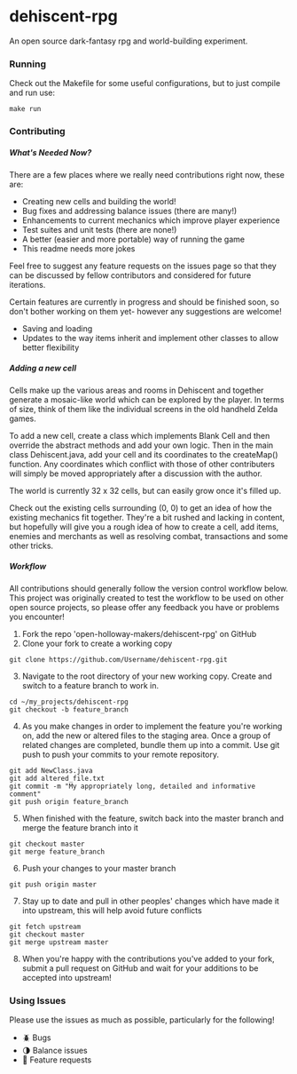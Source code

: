 # dehiscent-rpg

An open source dark-fantasy rpg and world-building experiment.

### Running ###

Check out the Makefile for some useful configurations, but to just compile and run use:

  ```
  make run
  ```

### Contributing ###

##### What's Needed Now? #####

There are a few places where we really need contributions right now, these are:
  * Creating new cells and building the world!
  * Bug fixes and addressing balance issues (there are many!)
  * Enhancements to current mechanics which improve player experience
  * Test suites and unit tests (there are none!)
  * A better (easier and more portable) way of running the game
  * This readme needs more jokes

Feel free to suggest any feature requests on the issues page so that they can be discussed by fellow contributors and considered for future iterations. 

Certain features are currently in progress and should be finished soon, so don't bother working on them yet- however any suggestions are welcome!
  * Saving and loading
  * Updates to the way items inherit and implement other classes to allow better flexibility

##### Adding a new cell ######

Cells make up the various areas and rooms in Dehiscent and together generate a mosaic-like world which can be explored by the player. In terms of size, think of them like the individual screens in the old handheld Zelda games. 

To add a new cell, create a class which implements Blank Cell and then override the abstract methods and add your own logic. Then in the main class Dehiscent.java, add your cell and its coordinates to the createMap() function. Any coordinates which conflict with those of other contributers will simply be moved appropriately after a discussion with the author.

The world is currently 32 x 32 cells, but can easily grow once it's filled up.
  
Check out the existing cells surrounding (0, 0) to get an idea of how the existing mechanics fit together. They're a bit rushed and lacking in content, but hopefully will give you a rough idea of how to create a cell, add items, enemies and merchants as well as resolving combat, transactions and some other tricks. 

##### Workflow #####

All contributions should generally follow the version control workflow below. This project was originally created to test the workflow to be used on other open source projects, so please offer any feedback you have or problems you encounter!

1. Fork the repo 'open-holloway-makers/dehiscent-rpg' on GitHub
2. Clone your fork to create a working copy

  ```
  git clone https://github.com/Username/dehiscent-rpg.git
  ```

3. Navigate to the root directory of your new working copy. Create and switch to a feature branch to work in.

  ```
  cd ~/my_projects/dehiscent-rpg
  git checkout -b feature_branch
  ```

4. As you make changes in order to implement the feature you're working on, add the new or altered files to the staging area. Once a group of related changes are completed, bundle them up into a commit. Use git push to push your commits to your remote repository.

  ```
  git add NewClass.java 
  git add altered_file.txt 
  git commit -m "My appropriately long, detailed and informative comment" 
  git push origin feature_branch
  ```

5. When finished with the feature, switch back into the master branch and merge the feature branch into it

  ```
  git checkout master
  git merge feature_branch
  ```

6. Push your changes to your master branch

  ```
  git push origin master
  ```

7. Stay up to date and pull in other peoples' changes which have made it into upstream, this will help avoid future conflicts

  ```
  git fetch upstream
  git checkout master
  git merge upstream master
  ```

8. When you're happy with the contributions you've added to your fork, submit a pull request on GitHub and wait for your additions to be accepted into upstream!
                                                                                            
### Using Issues ###

Please use the issues as much as possible, particularly for the following!

  * :beetle: Bugs
  * :last_quarter_moon: Balance issues
  * :cookie: Feature requests
